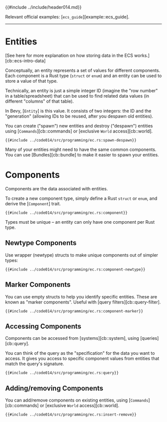 {{#include ../include/header014.md}}

Relevant official examples:
[`ecs_guide`][example::ecs_guide].

---

# Entities

[See here for more explanation on how storing data in the ECS works.][cb::ecs-intro-data]

Conceptually, an entity represents a set of values for different components.
Each component is a Rust type (`struct` or `enum`) and an entity can be used to
store a value of that type.

Technically, an entity is just a simple integer ID (imagine the "row number" in
a table/spreadsheet) that can be used to find related data values (in different
"columns" of that table).

In Bevy, [`Entity`] is this value. It consists of two integers:
the ID and the "generation" (allowing IDs to be reused, after you despawn old
entities).

You can create ("spawn") new entities and destroy ("despawn") entities using
[`Commands`][cb::commands] or [exclusive `World` access][cb::world].

```rust,no_run,noplayground
{{#include ../code014/src/programming/ec.rs:spawn-despawn}}
```

Many of your entities might need to have the same common components. You can use
[Bundles][cb::bundle] to make it easier to spawn your entities.

# Components

Components are the data associated with entities.

To create a new component type, simply define a Rust `struct` or `enum`, and
derive the [`Component`] trait.

```rust,no_run,noplayground
{{#include ../code014/src/programming/ec.rs:component}}
```

Types must be unique – an entity can only have one component per Rust type.

## Newtype Components

Use wrapper (newtype) structs to make unique components out of simpler types:

```rust,no_run,noplayground
{{#include ../code014/src/programming/ec.rs:component-newtype}}
```

## Marker Components

You can use empty structs to help you identify specific entities. These are
known as "marker components". Useful with [query filters][cb::query-filter].

```rust,no_run,noplayground
{{#include ../code014/src/programming/ec.rs:component-marker}}
```

## Accessing Components

Components can be accessed from [systems][cb::system], using [queries][cb::query].

You can think of the query as the "specification" for the data you want
to access. It gives you access to specific component values from entities
that match the query's signature.

```rust,no_run,noplayground
{{#include ../code014/src/programming/ec.rs:query}}
```

## Adding/removing Components

You can add/remove components on existing entities, using [`Commands`][cb::commands] or
[exclusive `World` access][cb::world].

```rust,no_run,noplayground
{{#include ../code014/src/programming/ec.rs:insert-remove}}
```
